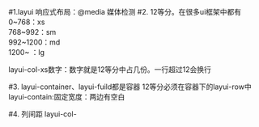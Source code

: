 #1.layui
响应式布局：@media 媒体检测
#2. 12等分。在很多ui框架中都有
0~768：xs  
768~992：sm  
992~1200：md  
1200~  ：lg  

layui-col-xs数字：数字就是12等分中占几份。一行超过12会换行

#3. layui-container、layui-fuild都是容器
12等分必须在容器下的layui-row中  
layui-contain:固定宽度：两边有空白

#4. 列间距
layui-col-